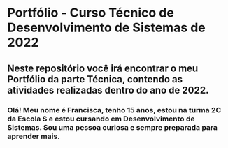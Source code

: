 # Portfólio - Curso Técnico de Desenvolvimento de Sistemas de 2022
## Neste repositório você irá encontrar o meu Portfólio da parte Técnica, contendo as atividades realizadas dentro do ano de 2022.

### Olá! Meu nome é Francisca, tenho 15 anos, estou na turma 2C da Escola S e estou cursando em Desenvolvimento de Sistemas. Sou uma pessoa curiosa e sempre preparada para aprender mais.


